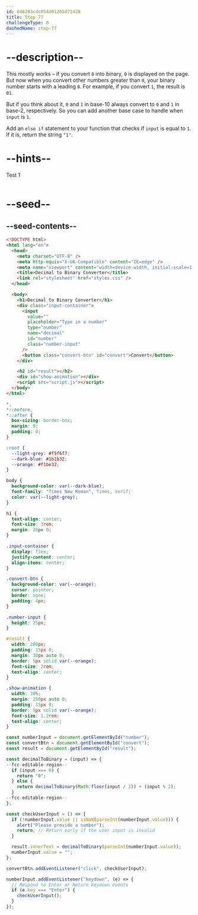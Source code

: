 ```yaml
---
id: 646203cdc054d012b5d71428
title: Step 77
challengeType: 0
dashedName: step-77
---
```


# --description--

This mostly works – if you convert `0` into binary, `0` is displayed on the page. But now when you convert other numbers greater than `0`, your binary number starts with a leading `0`. For example, if you convert `1`, the result is `01`.

But if you think about it, `0` and `1` in base-10 always convert to `0` and `1` in base-2, respectively. So you can add another base case to handle when `input` is `1`.

Add an `else if` statement to your function that checks if `input` is equal to `1`. If it is, return the string `"1"`.

# --hints--

Test 1

```js

```

# --seed--

## --seed-contents--

```html
<!DOCTYPE html>
<html lang="en">
  <head>
    <meta charset="UTF-8" />
    <meta http-equiv="X-UA-Compatible" content="IE=edge" />
    <meta name="viewport" content="width=device-width, initial-scale=1.0" />
    <title>Decimal to Binary Converter</title>
    <link rel="stylesheet" href="styles.css" />
  </head>

  <body>
    <h1>Decimal to Binary Converter</h1>
    <div class="input-container">
      <input
        value=""
        placeholder="Type in a number"
        type="number"
        name="decimal"
        id="number"
        class="number-input"
      />
      <button class="convert-btn" id="convert">Convert</button>
    </div>

    <h2 id="result"></h2>
    <div id="show-animation"></div>
    <script src="script.js"></script>
  </body>
</html>
```

```css
*,
*::before,
*::after {
  box-sizing: border-box;
  margin: 0;
  padding: 0;
}

:root {
  --light-grey: #f5f6f7;
  --dark-blue: #1b1b32;
  --orange: #f1be32;
}

body {
  background-color: var(--dark-blue);
  font-family: "Times New Roman", Times, serif;
  color: var(--light-grey);
}

h1 {
  text-align: center;
  font-size: 3rem;
  margin: 20px 0;
}

.input-container {
  display: flex;
  justify-content: center;
  align-items: center;
}

.convert-btn {
  background-color: var(--orange);
  cursor: pointer;
  border: none;
  padding: 4px;
}

.number-input {
  height: 25px;
}

#result {
  width: 200px;
  padding: 15px 0;
  margin: 30px auto 0;
  border: 5px solid var(--orange);
  font-size: 2rem;
  text-align: center;
}

.show-animation {
  width: 30%;
  margin: 250px auto 0;
  padding: 15px 0;
  border: 5px solid var(--orange);
  font-size: 1.2rem;
  text-align: center;
}
```

```js
const numberInput = document.getElementById("number");
const convertBtn = document.getElementById("convert");
const result = document.getElementById("result");

const decimalToBinary = (input) => {
--fcc-editable-region--
  if (input === 0) {
    return "0";
  } else {
    return decimalToBinary(Math.floor(input / 2)) + (input % 2);
  }
--fcc-editable-region--
};

const checkUserInput = () => {
  if (!numberInput.value || isNaN(parseInt(numberInput.value))) {
    alert("Please provide a number");
    return; // Return early if the user input is invalid
  }

  result.innerText = decimalToBinary(parseInt(numberInput.value));
  numberInput.value = "";
};

convertBtn.addEventListener("click", checkUserInput);

numberInput.addEventListener("keydown", (e) => {
  // Respond to Enter or Return keydown events
  if (e.key === "Enter") {
    checkUserInput();
  }
});
```
